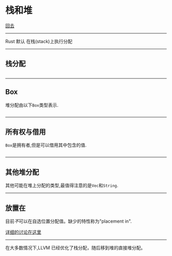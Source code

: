 # 栈和堆

[回去](toc/default.html)

---

Rust 默认 在栈(stack)上执行分配

---

## 栈分配

<pre><code data-source="chapters/shared/code/stack-and-heap/1.rs" data-trim="hljs rust" class="lang-rust"></code></pre>

---

## Box

堆分配由以下`Box`类型表示.

<pre><code data-source="chapters/shared/code/stack-and-heap/2.rs" data-trim="hljs rust" class="lang-rust"></code></pre>

---

## 所有权与借用

`Box`是拥有者,但是可以借用其中包含的值.

<pre><code data-source="chapters/shared/code/stack-and-heap/3.rs" data-trim="hljs rust" class="lang-rust"></code></pre>

---

## 其他堆分配

其他可能在堆上分配的类型,最值得注意的是`Vec`和`String`.

---

## 放置在

目前*不*可以在自选位置分配值。缺少的特性称为"placement in".

[详细的讨论在这里](https://internals.rust-lang.org/t/lang-team-minutes-feature-status-report-placement-in-and-box/4646)

---

在大多数情况下,LLVM 已经优化了栈分配，随后移到堆的直接堆分配。
